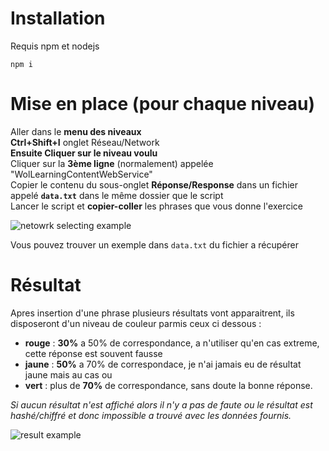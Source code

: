 # Installation

Requis npm et nodejs

`npm i`

# Mise en place (pour chaque niveau)

Aller dans le **menu des niveaux**  
**Ctrl+Shift+I** onglet Réseau/Network  
**Ensuite Cliquer sur le niveau voulu**  
Cliquer sur la **3ème ligne** (normalement) appelée "WolLearningContentWebService"  
Copier le contenu du sous-onglet **Réponse/Response** dans un fichier appelé **`data.txt`** dans le même dossier que le script  
Lancer le script et **copier-coller** les phrases que vous donne l'exercice  

![netowrk selecting example](https://media.discordapp.net/attachments/750647043696885822/939579266868338718/unknown.png?width=1440&height=220)

Vous pouvez trouver un exemple dans `data.txt` du fichier a récupérer

# Résultat

Apres insertion d'une phrase plusieurs résultats vont apparaitrent,
ils disposeront d'un niveau de couleur parmis ceux ci dessous :
- **rouge** : **30%** a 50% de correspondance, a n'utiliser qu'en cas extreme, cette réponse est souvent fausse
- **jaune** : **50%** a 70% de correspondace, je n'ai jamais eu de résultat jaune mais au cas ou
- **vert** : plus de **70%** de correspondance, sans doute la bonne réponse.

*Si aucun résultat n'est affiché alors il n'y a pas de faute ou le résultat est hashé/chiffré et donc impossible a trouvé avec les données fournis.*

![result example](https://media.discordapp.net/attachments/750647043696885822/939588042040164362/unknown.png)
